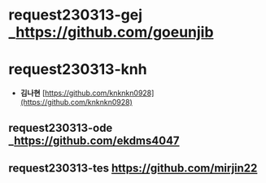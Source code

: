 # request230313-gej _https://github.com/goeunjib
# request230313-knh
* **김나현** [https://github.com/knknkn0928](https://github.com/knknkn0928)
## request230313-ode _https://github.com/ekdms4047
## request230313-tes https://github.com/mirjin22